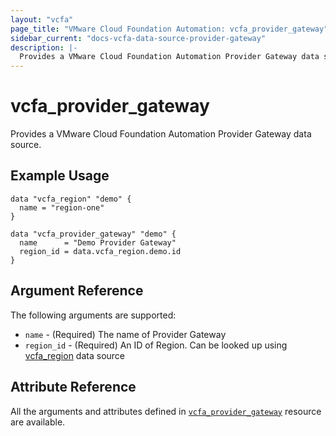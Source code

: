 ```yaml
---
layout: "vcfa"
page_title: "VMware Cloud Foundation Automation: vcfa_provider_gateway"
sidebar_current: "docs-vcfa-data-source-provider-gateway"
description: |-
  Provides a VMware Cloud Foundation Automation Provider Gateway data source.
---
```


# vcfa\_provider\_gateway

Provides a VMware Cloud Foundation Automation Provider Gateway data source.

## Example Usage

```hcl
data "vcfa_region" "demo" {
  name = "region-one"
}

data "vcfa_provider_gateway" "demo" {
  name      = "Demo Provider Gateway"
  region_id = data.vcfa_region.demo.id
}
```

## Argument Reference

The following arguments are supported:

* `name` - (Required) The name of Provider Gateway
* `region_id` - (Required) An ID of Region. Can be looked up using
  [vcfa_region](/providers/vmware/vcfa/latest/docs/data-sources/region) data source


## Attribute Reference

All the arguments and attributes defined in
[`vcfa_provider_gateway`](/providers/vmware/vcfa/latest/docs/resources/provider_gateway)
resource are available.